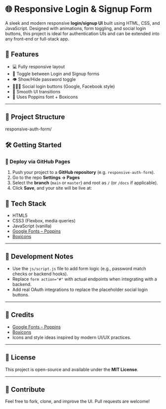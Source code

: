 # 🌐 Responsive Login & Signup Form

A sleek and modern responsive **login/signup UI** built using HTML, CSS, and JavaScript. Designed with animations, form toggling, and social login buttons, this project is ideal for authentication UIs and can be extended into any front-end or full-stack app.


## 🚀 Features

- 💻 Fully responsive layout
- 🔄 Toggle between Login and Signup forms
- 👁️ Show/Hide password toggle
- 🧑‍🤝‍🧑 Social login buttons (Google, Facebook style)
- 🌈 Smooth UI transitions
- 🎨 Uses Poppins font + Boxicons

---

## 📁 Project Structure

responsive-auth-form/


## 🛠️ Getting Started

### 📍 Deploy via GitHub Pages

1. Push your project to a **GitHub repository** (e.g. `responsive-auth-form`).
2. Go to the repo **Settings → Pages**
3. Select the **branch** (`main` or `master`) and root as `/` (or `/docs` if applicable).
4. Click **Save**, and your site will be live at:


## 🧩 Tech Stack

- HTML5
- CSS3 (Flexbox, media queries)
- JavaScript (vanilla)
- [Google Fonts – Poppins](https://fonts.google.com/specimen/Poppins)
- [Boxicons](https://boxicons.com/)

---

## 🧪 Development Notes

- Use the `js/script.js` file to add form logic (e.g., password match checks or backend hooks).
- Replace `form action="#"` with actual endpoints when integrating with a backend.
- Add real OAuth integrations to replace the placeholder social login buttons.

---

## 🙏 Credits

- [Google Fonts – Poppins](https://fonts.google.com/specimen/Poppins)
- [Boxicons](https://boxicons.com/)
- Icons and style ideas inspired by modern UI/UX practices.

---

## 📄 License

This project is open-source and available under the **MIT License**.

---

## 🤝 Contribute

Feel free to fork, clone, and improve the UI. Pull requests are welcome!  
